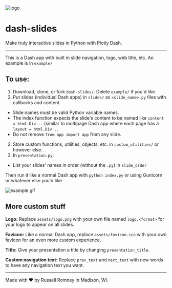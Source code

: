 ![logo](https://raw.githubusercontent.com/russellromney/dash-slides/master/dash-slides/assets/logo.png)

# dash-slides

Make truly interactive slides in Python with Plotly Dash.

---

This is a Dash app with built in slide navigation, logo, web title, etc. An example is in `example/` 

## To use:

1. Download, clone, or fork `dash-slides/`. Delete `example/` if you'd like
1. Put slides (individual Dash apps) in `slides/` as `<slide_name>.py` files with callbacks and content.
  - Slide names must be valid Python variable names.
  - The index function expects the slide's content to be named like `content = html.Div...` (similar to multipage Dash app where each page has a `layout = html.Div...`
  - Do not remove `from app import app` from any slide.
2. Store custom functions, utilities, objects, etc. in `custom_utilities/` or however else.
3. In `presentation.py`:
  - List your slides' names in order (without the `.py`) in `slide_order`

Then run it like a normal Dash app with `python index.py` or using Gunicorn or whatever else you'd like. 

![example gif](https://gfycat.com/WelloffAmbitiousChrysalis.gif)

## More custom stuff

**Logo:** Replace `assets/logo.png` with your own file named `logo.<format>` for your logo to appear on all slides.

**Favicon:** Like a normal Dash app, replace `assets/favicon.ico` with your own favicon for an even more custom experience.

**Title:** Give your presentation a title by changing `presentation_title`.

**Custom navigation text:** Replace `prev_text` and `next_text` with new words to have any navigation text you want.


---

Made with :heart: by Russell Romney in Madison, WI.

